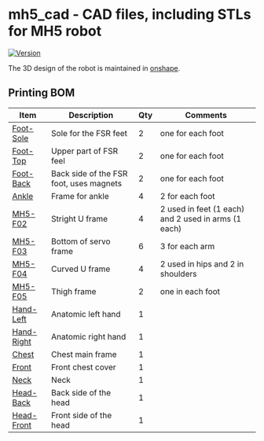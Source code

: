 # mh5_cad - CAD files, including STLs for MH5 robot

[![Version](https://img.shields.io/badge/Rev-E-blue)](https://img.shields.io/badge/master-0.2.0-blue)

The 3D design of the robot is maintained in [onshape](https://cad.onshape.com/documents/1b88afa68bb97584375e284c/w/8d3aebf9e78687fc1b4a5d80/e/6f5b4ad05cdba68c2c42dd17).

## Printing BOM

| Item | Description | Qty | Comments |
|------|-------------|-----|----------|
| [Foot-Sole](STL/Foot-Sole.stl) | Sole for the FSR feet                   | 2 | one for each foot
| [Foot-Top](STL/Foot-Top.stl)   | Upper part of FSR feel                  | 2 | one for each foot
| [Foot-Back](STL/Foot-Back.stl) | Back side of the FSR foot, uses magnets | 2 | one for each foot
| [Ankle](STL/Ankle.stl)         | Frame for ankle                         | 4 | 2 for each foot
| [MH5-F02](STL/MH5-F02.stl)     | Stright U frame                         | 4 | 2 used in feet (1 each) and 2 used in arms (1 each)
| [MH5-F03](STL/MH5-F03.stl)     | Bottom of servo frame                   | 6 | 3 for each arm
| [MH5-F04](STL/MH5-F04.stl)     | Curved U frame                          | 4 | 2 used in hips and 2 in shoulders
| [MH5-F05](STL/MH5-F05.stl)     | Thigh frame                             | 2 | one in each foot
| [Hand-Left](STL/Hand-Left.stl) | Anatomic left hand                      | 1 |
| [Hand-Right](STL/Hand-Right.stl) | Anatomic right hand                   | 1 |
| [Chest](STL/Chest.stl)         | Chest main frame                        | 1 |
| [Front](STL/Front.stl)         | Front chest cover                       | 1 |
| [Neck](STL/Neck.stl)           | Neck                                    | 1 |
| [Head-Back](STL/Head-Back.stl) | Back side of the head                   | 1 |
| [Head-Front](STL/Head-Front.stl) | Front side of the head                | 1 |
